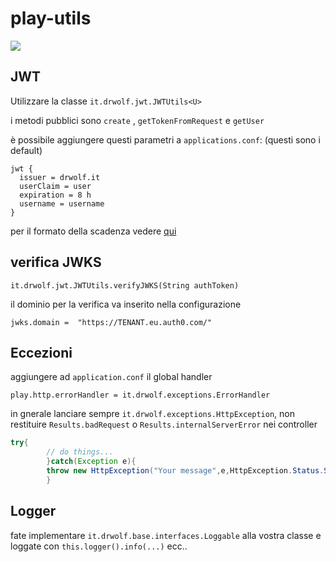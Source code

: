 # play-utils

[![](https://jitpack.io/v/drwolf-oss/play-utils.svg)](https://jitpack.io/#drwolf-oss/play-utils)

## JWT

Utilizzare la classe `it.drwolf.jwt.JWTUtils<U>`

i metodi pubblici sono `create` , `getTokenFromRequest` e `getUser`

è possibile aggiungere questi parametri a `applications.conf`: (questi sono i default)

```
jwt {
  issuer = drwolf.it
  userClaim = user
  expiration = 8 h
  username = username
}
```

per il formato della scadenza vedere [qui](https://www.playframework.com/documentation/2.8.x/ConfigFile#Duration-format)

## verifica JWKS

`it.drwolf.jwt.JWTUtils.verifyJWKS(String authToken)`

il dominio per la verifica va inserito nella configurazione

```
jwks.domain =  "https://TENANT.eu.auth0.com/"
```

## Eccezioni

aggiungere ad `application.conf` il global handler

```
play.http.errorHandler = it.drwolf.exceptions.ErrorHandler
```

in gnerale lanciare sempre `it.drwolf.exceptions.HttpException`, non restituire `Results.badRequest`
o `Results.internalServerError` nei controller

```java
try{
		// do things...
		}catch(Exception e){
		throw new HttpException("Your message",e,HttpException.Status.SOME_STATUS);
		}
```

## Logger

fate implementare `it.drwolf.base.interfaces.Loggable` alla vostra classe e loggate con `this.logger().info(...)`  ecc..